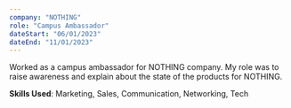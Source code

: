 ```yaml
---
company: "NOTHING"
role: "Campus Ambassador"
dateStart: "06/01/2023"
dateEnd: "11/01/2023"
---
```


Worked as a campus ambassador for NOTHING company. My role was to raise awareness and explain about the state of the products for NOTHING.

**Skills Used**: Marketing, Sales, Communication, Networking, Tech
